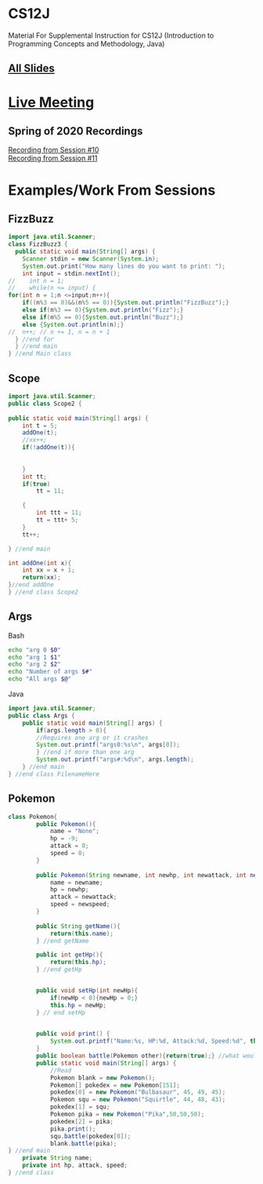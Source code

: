 # CS12J
Material For Supplemental Instruction for CS12J (Introduction to Programming Concepts and Methodology, Java)

## [All Slides](https://drive.google.com/drive/folders/1XgwLqsDrXuAsVudMv9tlvET-yUtsR6Kt?usp=sharing)


# [Live Meeting](https://carter.page.link/zoom)

## Spring of 2020 Recordings
[Recording from Session #10](https://youtu.be/0Nwrni2hZlo)  
[Recording from Session #11](https://youtu.be/8eH97MXAkqQ)


# Examples/Work From Sessions

## FizzBuzz
```Java
import java.util.Scanner;
class FizzBuzz3 {
  public static void main(String[] args) {
    Scanner stdin = new Scanner(System.in);
    System.out.print("How many lines do you want to print: ");
    int input = stdin.nextInt();
//    int n = 1;
//    while(n <= input) {
for(int n = 1;n <=input;n++){
    if((n%3 == 0)&&(n%5 == 0)){System.out.println("FizzBuzz");}
    else if(n%3 == 0){System.out.println("Fizz");}
    else if(n%5 == 0){System.out.println("Buzz");}
    else {System.out.println(n);}
//	n++; // n += 1, n = n + 1
  } //end for
  } //end main
} //end Main class
```

## Scope
```Java
import java.util.Scanner;
public class Scope2 {
	
public static void main(String[] args) {
	int t = 5;
	addOne(t);
	//xx++;
	if(!addOne(t)){
	
	
	}
	int tt;
	if(true)
		tt = 11;

	{
		int ttt = 11; 
		tt = ttt+ 5;
	}
	tt++; 

} //end main

int addOne(int x){
	int xx = x + 1;
	return(xx);
}//end addOne
} //end class Scope2

```

## Args
Bash
```BASH
echo "arg 0 $0"
echo "arg 1 $1"
echo "arg 2 $2"
echo "Number of args $#"
echo "All args $@"
```
Java
```Java
import java.util.Scanner;
public class Args {
	public static void main(String[] args) {
		if(args.length > 0){
		//Requires one arg or it crashes
		System.out.printf("args0:%s\n", args[0]);
		} //end if more than one arg
		System.out.printf("args#:%d\n", args.length);
	} //end main
} //end class FilenameHere
```

## Pokemon
```Java
class Pokemon{
		public Pokemon(){
			name = "None";
			hp = -9;
			attack = 0;
			speed = 0;
		}
		
		public Pokemon(String newname, int newhp, int newattack, int newspeed){ 
			name = newname;
			hp = newhp;
			attack = newattack;
			speed = newspeed;
		}
		
		public String getName(){
			return(this.name);
		} //end getName

		public int getHp(){
			return(this.hp);
		} //end getHp


		public void setHp(int newHp){
			if(newHp < 0){newHp = 0;}
			this.hp = newHp;
		} // end setHp

		
		public void print() {
			System.out.printf("Name:%s, HP:%d, Attack:%d, Speed:%d", this.name, this.hp, this.attack, this.speed);
		}
		public boolean battle(Pokemon other){return(true);} //what would we need
		public static void main(String[] args) {
			//Read 
			Pokemon blank = new Pokemon();
			Pokemon[] pokedex = new Pokemon[151];
			pokedex[0] = new Pokemon("Bulbasaur", 45, 49, 45);
			Pokemon squ = new Pokemon("Squirtle", 44, 48, 43);
			pokedex[1] = squ;
			Pokemon pika = new Pokemon("Pika",50,50,50);
			pokedex[2] = pika;
			pika.print();
			squ.battle(pokedex[0]); 
			blank.battle(pika);
} //end main
	private String name;
	private int hp, attack, speed;
} //end class
```
